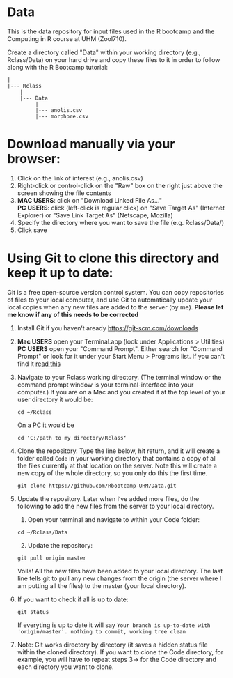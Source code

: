 # Data

This is the data repository for input files used in the R bootcamp and the Computing in R course at UHM (Zool710).

Create a directory called "Data" within your working directory (e.g., Rclass/Data) on your hard drive and copy these files to it in order to follow along with the R Bootcamp tutorial:

```
|         
|--- Rclass    
    |   
    |--- Data
         |     
         |--- anolis.csv
         |--- morphpre.csv
```


# Download manually via your browser:
1. Click on the link of interest (e.g., anolis.csv)
2. Right-click or control-click on the "Raw" box on the right just above the screen showing the file contents
3. **MAC USERS**: click on "Download Linked File As..."     
   **PC USERS**: click (left-click is regular click) on "Save Target As" (Internet Explorer) or "Save Link Target As" (Netscape, Mozilla)
4. Specify the directory where you want to save the file (e.g. Rclass/Data/)
5. Click save

# Using Git to clone this directory and keep it up to date:
Git is a free open-source version control system. You can copy repositories of files to your local computer, and use Git to automatically update your local copies when any new files are added to the server (by me). **Please let me know if any of this needs to be corrected**
1. Install Git if you havenʻt aready https://git-scm.com/downloads
2. **Mac USERS** open your Terminal.app (look under Applications > Utilities)  
   **PC USERS** open your "Command Prompt". Either search for "Command Prompt" or look for it under your Start Menu > Programs list. If you canʻt find it [read this](https://www.digitalcitizen.life/7-ways-launch-command-prompt-windows-7-windows-8)
3. Navigate to your Rclass working directory. (The terminal window or the command prompt window is your terminal-interface into your computer.) If you are on a Mac and you created it at the top level of your user directory it would be: 

   ```
   cd ~/Rclass
   ```

   On a PC it would be

   ```
   cd ʻC:/path to my directory/Rclassʻ 
   ```

4. Clone the repository. Type the line below, hit return, and it will create a folder called `Code` in your working directory that contains a copy of all the files currently at that location on the server. Note this will create a new copy of the whole directory, so you only do this the first time. 

    ```
    git clone https://github.com/Rbootcamp-UHM/Data.git
    ```
 
5. Update the repository. Later when Iʻve added more files, do the following to add the new files from the server to your local directory.   
      1. Open your terminal and navigate to within your Code folder:

      ```
      cd ~/Rclass/Data
      ```
      2. Update the repository:

      ```
      git pull origin master
      ```
   Voila! All the new files have been added to your local directory. The last line tells git to pull any new changes from the origin (the server where I am putting all the files) to the master (your local directory). 

6. If you want to check if all is up to date:

   ```
   git status
   ```
   
   If everyting is up to date it will say `Your branch is up-to-date with 'origin/master'. nothing to commit, working tree clean`

7. Note: Git works directory by directory (it saves a hidden status file within the cloned directory).  If you want to clone the Code directory, for example, you will have to repeat steps 3-> for the Code directory and each directory you want to clone. 
